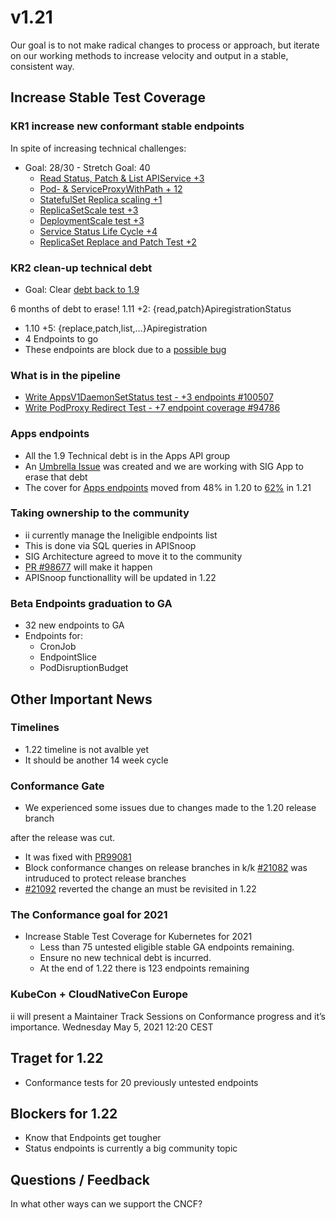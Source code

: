 # v1.21

Our goal is to not make radical changes to process or approach, but iterate on our working methods to increase velocity and output in a stable, consistent way.


## ****Increase Stable Test Coverage****


### ****KR1 increase new conformant stable endpoints****

In spite of increasing technical challenges:

-   Goal: 28/30 - Stretch Goal: 40
    -   [Read Status, Patch & List APIService +3](https://github.com/kubernetes/kubernetes/pull/97327)
    -   [Pod- & ServiceProxyWithPath + 12](https://github.com/kubernetes/kubernetes/pull/95503)
    -   [StatefulSet Replica scaling +1](https://github.com/kubernetes/kubernetes/pull/98126)
    -   [ReplicaSetScale test +3](https://github.com/kubernetes/kubernetes/pull/99282)
    -   [DeploymentScale test +3](https://github.com/kubernetes/kubernetes/pull/99281)
    -   [Service Status Life Cycle +4](https://github.com/kubernetes/kubernetes/pull/98018)
    -   [ReplicaSet Replace and Patch Test +2](https://github.com/kubernetes/kubernetes/pull/99380)


### ****KR2 clean-up technical debt****

-   Goal: Clear [debt back to 1.9](https://apisnoop.cncf.io/conformance-progress#coverage-by-release)

6 months of debt to erase! 1.11 +2: {read,patch}ApiregistrationStatus

-   1.10 +5: {replace,patch,list,&#x2026;}Apiregistration
-   4 Endpoints to go
-   These endpoints are block due to a [possible bug](https://github.com/kubernetes/kubernetes/pull/99568)


### What is in the pipeline

-   [Write AppsV1DaemonSetStatus test - +3 endpoints #100507](https://github.com/kubernetes/kubernetes/pull/94786)
-   [Write PodProxy Redirect Test - +7 endpoint coverage #94786](https://github.com/kubernetes/kubernetes/pull/94786)


### Apps endpoints

-   All the 1.9 Technical debt is in the Apps API group
-   An [Umbrella Issue](https://github.com/kubernetes/kubernetes/issues/98640) was created and we are working with SIG App to erase that debt
-   The cover for [Apps endpoints](https://apisnoop.cncf.io/1.21.0/stable/apps) moved from 48% in 1.20 to [62%](https://apisnoop.cncf.io/1.21.0/stable/apps) in 1.21


### Taking ownership to the community

-   ii currently manage the Ineligible endpoints list
-   This is done via SQL queries in APISnoop
-   SIG Architecture agreed to move it to the community
-   [PR #98677](https://github.com/kubernetes/kubernetes/pull/98677) will make it happen
-   APISnoop functionallity will be updated in 1.22


### Beta Endpoints graduation to GA

-   32 new endpoints to GA
-   Endpoints for:
    -   CronJob
    -   EndpointSlice
    -   PodDisruptionBudget


## ****Other Important News****


### ****Timelines****

-   1.22 timeline is not avalble yet
-   It should be another 14 week cycle


### ****Conformance Gate****

-   We experienced some issues due to changes made to the 1.20 release branch

after the release was cut.

-   It was fixed with [PR99081](https://github.com/kubernetes/kubernetes/pull/99081/)
-   Block conformance changes on release branches in k/k [#21082](https://github.com/kubernetes/test-infra/pull/21082) was intruduced to protect release branches
-   [#21092](https://github.com/kubernetes/test-infra/pull/21092) reverted the change an must be revisited in 1.22


### The Conformance goal for 2021

-   Increase Stable Test Coverage for Kubernetes for 2021
    -   Less than 75 untested eligible stable GA endpoints remaining.
    -   Ensure no new technical debt is incurred.
    -   At the end of 1.22 there is 123 endpoints remaining


### KubeCon + CloudNativeCon Europe

ii will present a Maintainer Track Sessions on Conformance progress and it&rsquo;s importance. Wednesday May 5, 2021 12:20 CEST


## ****Traget for 1.22****

-   Conformance tests for 20 previously untested endpoints


## ****Blockers for 1.22****

-   Know that Endpoints get tougher
-   Status endpoints is currently a big community topic


## ****Questions / Feedback****

In what other ways can we support the CNCF?
